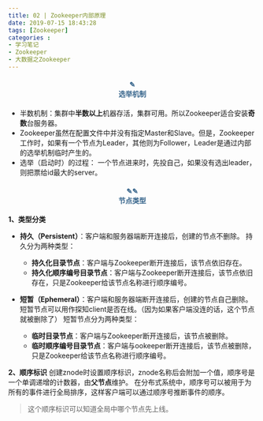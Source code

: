 ```yaml
---
title: 02 | Zookeeper内部原理
date: 2019-07-15 18:43:28
tags: [Zookeeper]
categories :
- 学习笔记
- Zookeeper
- 大数据之Zookeeper
---
```


#### <center><font color = "#36648B">✎</font><br/><font color = "#36648B">选举机制</font></center>
- 半数机制：集群中**半数以上**机器存活，集群可用。所以Zookeeper适合安装**奇数**台服务器。
- Zookeeper虽然在配置文件中并没有指定Master和Slave。但是，Zookeeper工作时，如果有一个节点为Leader，其他则为Follower，Leader是通过内部的选举机制临时产生的。
- 选举（启动时）的过程：
  一个节点进来时，先投自己，如果没有选出leader，则把票给id最大的server。


#### <center><font color = "#36648B">✎✎</font><br/><font color = "#36648B">节点类型</font></center>
**1、类型分类**
- **持久（Persistent）**：客户端和服务器端断开连接后，创建的节点不删除。
  持久分为两种类型：
  - **持久化目录节点**：客户端与Zookeeper断开连接后，该节点依旧存在。
  - **持久化顺序编号目录节点**：客户端与Zookeeper断开连接后，该节点依旧存在，只是Zookeeper给该节点名称进行顺序编号。
  
  
- **短暂（Ephemeral）**：客户端和服务器端断开连接后，创建的节点自己删除。
  短暂节点可以用作探知client是否在线。（因为如果客户端没连的话，这个节点就被删除了）
  短暂节点分为两种类型：
  - **临时目录节点**：客户端与Zookeeper断开连接后，该节点被删除。
  - **临时顺序编号目录节点**：客户端与ookeeper断开连接后，该节点被删除，只是Zookeeper给该节点名称进行顺序编号。

**2、顺序标识**
创建znode时设置顺序标识，znode名称后会附加一个值，顺序号是一个单调递增的计数器，由**父节点**维护。
在分布式系统中，顺序号可以被用于为所有的事件进行全局排序，这样客户端可以通过顺序号推断事件的顺序。
> 这个顺序标识可以知道全局中哪个节点先上线。







